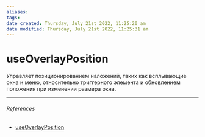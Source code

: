 ```yaml
---
aliases: 
tags: 
date created: Thursday, July 21st 2022, 11:25:20 am
date modified: Thursday, July 21st 2022, 11:25:31 am
---
```


# useOverlayPosition

Управляет позиционированием наложений, таких как всплывающие окна и меню, относительно триггерного элемента и обновлением положения при изменении размера окна.



---

###### References

- [useOverlayPosition](https://react-spectrum.adobe.com/react-aria/useOverlayPosition.html)

